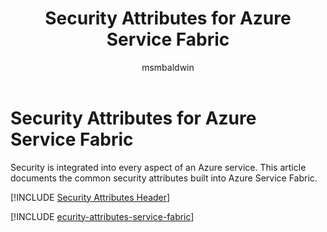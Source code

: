﻿---
title: Security Attributes for Azure Service Fabric
description: A checklist of common security attributes for evaluating Azure Service Fabric
services: service-fabric
documentationcenter: ''
author: msmbaldwin
manager: barbkess

ms.service: service-fabric
ms.topic: conceptual
ms.date: 04/03/20199
ms.author: mbaldwin

---
# Security Attributes for Azure Service Fabric

Security is integrated into every aspect of an Azure service. This article documents the common security attributes built into Azure Service Fabric. 

[!INCLUDE [Security Attributes Header](../../includes/security-attributes-header.md)]

[!INCLUDE [ecurity-attributes-service-fabric](../../includes/security-attributes-service-fabric.md)]